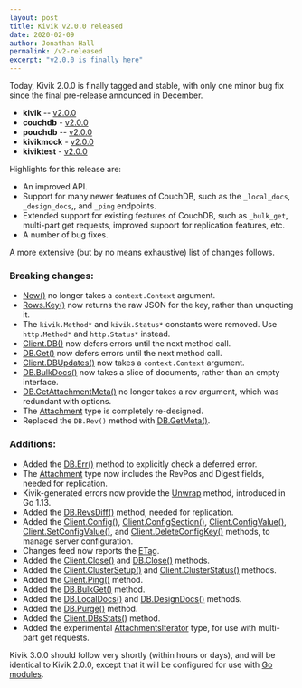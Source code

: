 ```yaml
---
layout: post
title: Kivik v2.0.0 released
date: 2020-02-09
author: Jonathan Hall
permalink: /v2-released
excerpt: "v2.0.0 is finally here"
---
```


Today, Kivik 2.0.0 is finally tagged and stable, with only one minor bug fix since the final pre-release announced in December.

- **kivik** -- [v2.0.0](https://github.com/go-kivik/kivik/releases/tag/v2.0.0)
- **couchdb** - [v2.0.0](https://github.com/go-kivik/couchdb/releases/tag/v2.0.0)
- **pouchdb** -- [v2.0.0](https://github.com/go-kivik/pouchdb/releases/tag/v2.0.0)
- **kivikmock** - [v2.0.0](https://github.com/go-kivik/kivikmock/releases/tag/v2.0.0)
- **kiviktest** - [v2.0.0](https://github.com/go-kivik/kiviktest/releases/tag/v2.0.0)

Highlights for this release are:

- An improved API.
- Support for many newer features of CouchDB, such as the `_local_docs`, `_design_docs`,, and `_ping` endpoints.
- Extended support for existing features of CouchDB, such as `_bulk_get`, multi-part get requests, improved support for replication features, etc.
- A number of bug fixes.

A more extensive (but by no means exhaustive) list of changes follows.

### Breaking changes:

- [New()](https://https://pkg.go.dev/github.com/go-kivik/kivik/v3#New) no longer takes a `context.Context` argument.
- [Rows.Key()](https://https://pkg.go.dev/github.com/go-kivik/kivik/v3#Rows.Key) now returns the raw JSON for the key, rather than unquoting it.
- The `kivik.Method*` and `kivik.Status*` constants were removed. Use `http.Method*` and `http.Status*` instead.
- [Client.DB()](https://https://pkg.go.dev/github.com/go-kivik/kivik/v3#Client.DB) now defers errors until the next method call.
- [DB.Get()](https://https://pkg.go.dev/github.com/go-kivik/kivik/v3#DB.Get) now defers errors until the next method call.
- [Client.DBUpdates()](https://https://pkg.go.dev/github.com/go-kivik/kivik/v3#Client.DBUpdates) now takes a `context.Context` argument.
- [DB.BulkDocs()](https://https://pkg.go.dev/github.com/go-kivik/kivik/v3#DB.BulkDocs) now takes a slice of documents, rather than an empty interface.
- [DB.GetAttachmentMeta()](https://https://pkg.go.dev/github.com/go-kivik/kivik/v3#DB.GetAttachmentMeta) no longer takes a rev argument, which was redundant with options.
- The [Attachment](https://https://pkg.go.dev/github.com/go-kivik/kivik/v3#Attachment) type is completely re-designed.
- Replaced the `DB.Rev()` method with [DB.GetMeta()](https://https://pkg.go.dev/github.com/go-kivik/kivik/v3#DB.GetMeta).

### Additions:

- Added the [DB.Err()](https://https://pkg.go.dev/github.com/go-kivik/kivik/v3#DB.Err) method to explicitly check a deferred error.
- The [Attachment](https://https://pkg.go.dev/github.com/go-kivik/kivik/v3#Attachment) type now includes the RevPos and Digest fields, needed for replication.
- Kivik-generated errors now provide the [Unwrap](https://golang.org/pkg/errors/#Unwrap) method, introduced in Go 1.13.
- Added the [DB.RevsDiff()](https://https://pkg.go.dev/github.com/go-kivik/kivik/v3#DB.RevsDiff) method, needed for replication.
- Added the [Client.Config()](https://https://pkg.go.dev/github.com/go-kivik/kivik/v3#Client.Config), [Client.ConfigSection()](https://https://pkg.go.dev/github.com/go-kivik/kivik/v3#Client.ConfigSection), [Client.ConfigValue()](https://https://pkg.go.dev/github.com/go-kivik/kivik/v3#Client.ConfigValue), [Client.SetConfigValue()](https://https://pkg.go.dev/github.com/go-kivik/kivik/v3#Client.SetConfigValue), and [Client.DeleteConfigKey()](https://https://pkg.go.dev/github.com/go-kivik/kivik/v3#Client.DeleteConfigKey) methods, to manage server configuration.
- Changes feed now reports the [ETag](https://https://pkg.go.dev/github.com/go-kivik/kivik/v3#Changes.ETag).
- Added the [Client.Close()](https://https://pkg.go.dev/github.com/go-kivik/kivik/v3#Client.Close) and [DB.Close()](https://https://pkg.go.dev/github.com/go-kivik/kivik/v3#DB.Close) methods.
- Added the [Client.ClusterSetup()](https://https://pkg.go.dev/github.com/go-kivik/kivik/v3#Client.ClusterSetup) and [Client.ClusterStatus()](https://https://pkg.go.dev/github.com/go-kivik/kivik/v3#Client.ClusterStatus) methods.
- Added the [Client.Ping()](https://https://pkg.go.dev/github.com/go-kivik/kivik/v3#Client.Ping) method.
- Added the [DB.BulkGet()](https://https://pkg.go.dev/github.com/go-kivik/kivik/v3#DB.BulkGet) method.
- Added the [DB.LocalDocs()](https://https://pkg.go.dev/github.com/go-kivik/kivik/v3#DB.LocalDocs) and [DB.DesignDocs()](https://https://pkg.go.dev/github.com/go-kivik/kivik/v3#DB.DesignDocs) methods.
- Added the [DB.Purge()](https://https://pkg.go.dev/github.com/go-kivik/kivik/v3#DB.Purge) method.
- Added the [Client.DBsStats()](https://https://pkg.go.dev/github.com/go-kivik/kivik/v3#Client.DBsStats) method.
- Added the experimental [AttachmentsIterator](https://https://pkg.go.dev/github.com/go-kivik/kivik/v3#AttachmentsIterator) type, for use with multi-part get requests.

Kivik 3.0.0 should follow very shortly (within hours or days), and will be identical to Kivik 2.0.0, except that it will be configured for use with [Go modules](https://github.com/golang/go/wiki/Modules).
